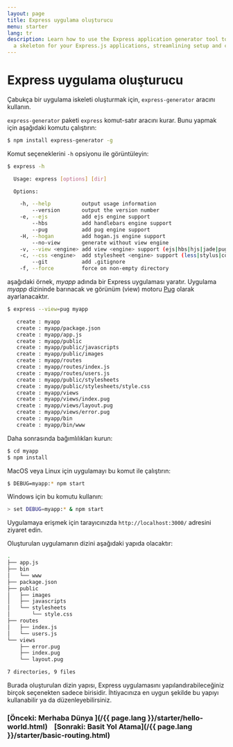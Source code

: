 ```yaml
---
layout: page
title: Express uygulama oluşturucu
menu: starter
lang: tr
description: Learn how to use the Express application generator tool to quickly create
  a skeleton for your Express.js applications, streamlining setup and configuration.
---
```

# Express uygulama oluşturucu

Çabukça bir uygulama iskeleti oluşturmak için, `express-generator` aracını kullanın.

`express-generator` paketi `express` komut-satır aracını kurar. Bunu yapmak için aşağıdaki komutu çalıştırın:

```bash
$ npm install express-generator -g
```

Komut seçeneklerini `-h` opsiyonu ile görüntüleyin:

```bash
$ express -h

  Usage: express [options] [dir]

  Options:

    -h, --help          output usage information
        --version       output the version number
    -e, --ejs           add ejs engine support
        --hbs           add handlebars engine support
        --pug           add pug engine support
    -H, --hogan         add hogan.js engine support
        --no-view       generate without view engine
    -v, --view <engine> add view <engine> support (ejs|hbs|hjs|jade|pug|twig|vash) (defaults to jade)
    -c, --css <engine>  add stylesheet <engine> support (less|stylus|compass|sass) (defaults to plain css)
        --git           add .gitignore
    -f, --force         force on non-empty directory
```

aşağıdaki örnek, _myapp_ adında bir Express uygulaması yaratır. Uygulama _myapp_ dizininde barınacak ve görünüm (view) motoru <a href="https://pugjs.org/" target="_blank" title="Pug documentation">Pug</a> olarak ayarlanacaktır.

```bash
$ express --view=pug myapp

   create : myapp
   create : myapp/package.json
   create : myapp/app.js
   create : myapp/public
   create : myapp/public/javascripts
   create : myapp/public/images
   create : myapp/routes
   create : myapp/routes/index.js
   create : myapp/routes/users.js
   create : myapp/public/stylesheets
   create : myapp/public/stylesheets/style.css
   create : myapp/views
   create : myapp/views/index.pug
   create : myapp/views/layout.pug
   create : myapp/views/error.pug
   create : myapp/bin
   create : myapp/bin/www
```

Daha sonrasında bağımlılıkları kurun:

```bash
$ cd myapp
$ npm install
```

MacOS veya Linux için uygulamayı bu komut ile çalıştırın:

```bash
$ DEBUG=myapp:* npm start
```

Windows için bu komutu kullanın:

```bash
> set DEBUG=myapp:* & npm start
```

Uygulamaya erişmek için tarayıcınızda `http://localhost:3000/` adresini ziyaret edin.

Oluşturulan uygulamanın dizini aşağıdaki yapıda olacaktır:

```bash
.
├── app.js
├── bin
│   └── www
├── package.json
├── public
│   ├── images
│   ├── javascripts
│   └── stylesheets
│       └── style.css
├── routes
│   ├── index.js
│   └── users.js
└── views
    ├── error.pug
    ├── index.pug
    └── layout.pug

7 directories, 9 files
```

<div class="doc-box doc-info" markdown="1">
Burada oluşturulan dizin yapısı, Express uygulamasını yapılandırabileceğiniz birçok seçenekten sadece birisidir. İhtiyacınıza en uygun şekilde bu yapıyı kullanabilir ya da düzenleyebilirsiniz.
</div>

###  [Önceki: Merhaba Dünya ](/{{ page.lang }}/starter/hello-world.html)&nbsp;&nbsp;&nbsp;&nbsp;[Sonraki: Basit Yol Atama](/{{ page.lang }}/starter/basic-routing.html)
